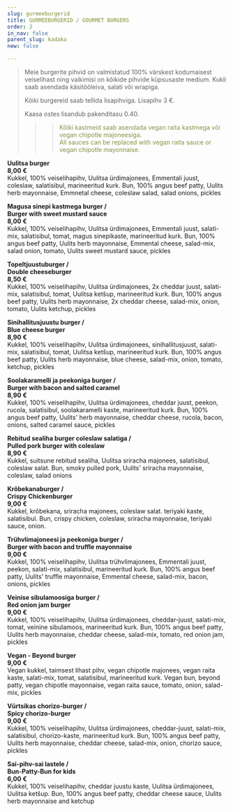```yaml
---
slug: gurmeeburgerid
title: GURMEEBURGERID / GOURMET BURGERS
order: 2
in_nav: false
parent_slug: kadaka
new: false

---
```

<div class="ellipsis"></div>

> Meie burgerite pihvid on valmistatud 100% värskest kodumaisest veiselihast ning vaikimisi on kõikide pihvide küpsusaste medium. Kukli saab asendada käsitööleiva, salati või wrapiga. 
>
> Kõiki burgereid saab tellida lisapihviga. Lisapihv 3 €.
>
> Kaasa ostes lisandub pakenditasu 0.40.
>
> </span>
>
> > </span>
>
> > > <span style="color: #839446;">Kõiki kastmeid saab asendada vegan raita kastmega või vegan chipotle majoneesiga.  
> > > All sauces can be replaced with vegan raita sauce or vegan chipotle mayonnaise.</span>
> > >
> > > <span class="vege"></span><span class="vegan"></span>

<span class="special"></span> **Uulitsa burger  
8,00 €**  
<span class="koostis">Kukkel, 100% veiselihapihv, Uulitsa ürdimajonees, Emmentali juust, coleslaw, salatisibul, marineeritud kurk. Bun, 100% angus beef patty, Uulits herb mayonnaise, Emmnetal cheese, coleslaw salad, salad onions, pickles</span>

**Magusa sinepi kastmega burger /  
Burger with sweet mustard sauce**  
**8,00 €**  
<span class="koostis">Kukkel, 100% veiselihapihv, Uulitsa ürdimajonees, Emmentali juust, salati-mix, salatisibul, tomat, magus sinepikaste, marineeritud kurk.  Bun, 100% angus beef patty, Uulits herb mayonnaise, Emmental cheese, salad-mix, salad onion, tomato, Uulits sweet mustard sauce, pickles</span>

**Topeltjuustuburger /  
Double cheeseburger**  
**8,50 €**  
<span class="koostis">Kukkel, 100% veiselihapihv, Uulitsa ürdimajonees, 2x cheddar juust, salati-mix, salatisibul, tomat, Uulitsa ketšup, marineeritud kurk.  Bun, 100% angus beef patty, Uulits herb mayonnaise, 2x cheddar cheese, salad-mix, onion, tomato, Uulits ketchup, pickles</span>

**Sinihallitusjuustu burger /  
Blue cheese burger**  
**8,90 €**  
<span class="koostis">Kukkel, 100% veiselihapihv, Uulitsa ürdimajonees, sinihallitusjuust, salati-mix, salatisibul, tomat, Uulitsa ketšup, marineeritud kurk.  Bun, 100% angus beef patty, Uulits herb mayonnaise, blue cheese, salad-mix, onion, tomato, ketchup, pickles</span>

**Soolakaramelli ja peekoniga burger /  
Burger with bacon and salted caramel**  
**8,90 €**  
<span class="koostis">Kukkel, 100% veiselihapihv, Uulitsa ürdimajonees, cheddar juust, peekon, rucola, salatisibul, soolakaramelli kaste, marineeritud kurk. Bun, 100% angus beef patty, Uulits' herb mayonnaise, cheddar cheese, rucola, bacon, onions, salted caramel sauce, pickles</span>

**Rebitud sealiha burger coleslaw salatiga /  
Pulled pork burger with coleslaw**   
**8,90 €**  
<span class="koostis">Kukkel, suitsune rebitud sealiha,  Uulitsa sriracha majonees, salatisibul, coleslaw salat. Bun, smoky pulled pork, Uulits' sriracha mayonnaise, coleslaw, salad onions</span>

<span class="special"></span> <span class="spicy"></span> **Krõbekanaburger /  
Crispy Chickenburger**  
**9,00 €**  
<span class="koostis">Kukkel, krõbekana, sriracha majonees, coleslaw salat. teriyaki kaste, salatisibul. Bun, crispy chicken, coleslaw, sriracha mayonnaise, teriyaki sauce, onion.</span>

**Trühvlimajoneesi ja peekoniga burger /  
Burger with bacon and truffle mayonnaise**  
**9,00 €**  
<span class="koostis">Kukkel, 100% veiselihapihv, Uulitsa trühvlimajonees, Emmentali juust, peekon, salati-mix, salatisibul, marineeritud kurk. Bun, 100% angus beef patty, Uulits' truffle mayonnaise, Emmental cheese, salad-mix, bacon, onions, pickles</span>

**Veinise sibulamoosiga burger /  
Red onion jam burger**  
**9,00 €**  
<span class="koostis">Kukkel, 100% veiselihapihv, Uulitsa ürdimajonees, cheddar-juust, salati-mix, tomat, veinine sibulamoos, marineeritud kurk.  Bun, 100% angus beef patty, Uulits herb mayonnaise, cheddar cheese, salad-mix, tomato, red onion jam, pickles</span>

<span class="special"></span> **Vegan - Beyond burger**   
**9,00 €**  
<span class="koostis">Vegan kukkel, taimsest lihast pihv, vegan chipotle majonees, vegan raita kaste, salati-mix, tomat, salatisibul, marineeritud kurk. Vegan bun, beyond patty, vegan chipotle mayonnaise, vegan raita sauce, tomato, onion, salad-mix, pickles</span><span class="vegan"></span>

<span class="spicy"></span> **Vürtsikas chorizo-burger /  
Spicy chorizo-burger**  
**9,00 €**  
<span class="koostis">Kukkel, 100% veiselihapihv, Uulitsa ürdimajonees, cheddar-juust, salati-mix, salatisibul, chorizo-kaste, marineeritud kurk. Bun, 100% angus beef patty, Uulits herb mayonnaise, cheddar cheese, salad-mix, onion, chorizo sauce, pickles</span>

**Sai-pihv-sai lastele /  
Bun-Patty-Bun for kids**  
**6,00 €**  
<span class="koostis">Kukkel, 100% veiselihapihv, cheddar juustu kaste, Uulitsa ürdimajonees, Uulitsa ketšup. Bun, 100% angus beef patty, cheddar cheese sauce, Uulits herb mayonnaise and ketchup</span>